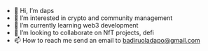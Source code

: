 - 👋 Hi, I’m daps
- 👀 I’m interested in crypto and community management 
- 🌱 I’m currently learning web3 development 
- 💞️ I’m looking to collaborate on NfT projects, defi 
- 📫 How to reach me send an email to badiruoladapo@gmail.com

<!---
dapson2/dapson2 is a ✨ special ✨ repository because its `README.md` (this file) appears on your GitHub profile.
You can click the Preview link to take a look at your changes.
--->
